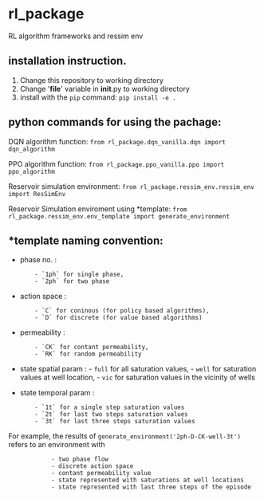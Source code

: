 # rl_package
RL algorithm frameworks and ressim env 

## installation instruction.
1. Change this repository to working directory
2. Change '__file__' variable in __init__.py to working directory
3. install with the `pip` command: `pip install -e . `

## python commands for using the pachage:

DQN algorithm function: `from rl_package.dqn_vanilla.dqn import dqn_algorithm`

PPO algorithm function: `from rl_package.ppo_vanilla.ppo import ppo_algorithm`

Reservoir simulation environment: `from rl_package.ressim_env.ressim_env import ResSimEnv`

Reservoir Simulation enviroment using *template: `from rl_package.ressim_env.env_template import generate_environment`


## *template naming convention:

- phase no. : 

          - `1ph` for single phase, 
          - `2ph` for two phase
          
- action space : 

          - `C` for coninous (for policy based algorithms), 
          - `D` for discrete (for value based algorithms)
               
- permeability : 

          - `CK` for contant permeability, 
          - `RK` for random permeability
               
- state spatial param : 
          - `full` for all saturation values,
          - `well` for saturation values at well location, 
          - `vic` for saturation values in the vicinity of wells
                      
- state temporal param : 

          - `1t` for a single step saturation values
          - `2t` for last two steps saturation values
          - `3t` for last three steps saturation values
                       
For example, the results of `generate_environment('2ph-D-CK-well-3t')` refers to an environment with 

                - two phase flow
                - discrete action space 
                - contant permeability value
                - state represented with saturations at well locations
                - state represented with last three steps of the episode

